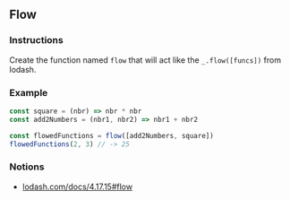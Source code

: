 ## Flow

### Instructions

Create the function named `flow` that will act like the `_.flow([funcs])` from lodash.

### Example

```js
const square = (nbr) => nbr * nbr
const add2Numbers = (nbr1, nbr2) => nbr1 + nbr2

const flowedFunctions = flow([add2Numbers, square])
flowedFunctions(2, 3) // -> 25
```

### Notions

- [lodash.com/docs/4.17.15#flow](https://lodash.com/docs/4.17.15#flow)
